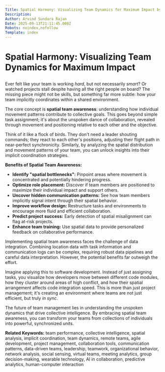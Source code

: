 ```yaml
---
Title: Spatial Harmony: Visualizing Team Dynamics for Maximum Impact by Arvind Sundararajan
Description: 
Author: Arvind Sundara Rajan
Date: 2025-09-13T21:11:45.000Z
Robots: noindex,nofollow
Template: index
---
```

<h1>
  
  
  Spatial Harmony: Visualizing Team Dynamics for Maximum Impact
</h1>

<p>Ever felt like your team is working <em>hard</em>, but not necessarily <em>smart</em>? Or watched projects stall despite having all the right people on board? The missing piece might not be skills, but something far more subtle: how your team implicitly coordinates within a shared environment. </p>

<p>The core concept is <strong>spatial team awareness</strong>: understanding how individual movement patterns contribute to collective goals. This goes beyond simple task assignment; it's about the unspoken dance of collaboration, revealed through movement and positioning relative to each other and the objective.</p>

<p>Think of it like a flock of birds. They don't need a leader shouting commands; they react to each other's positions, adjusting their flight path in near-perfect synchronicity. Similarly, by analyzing the spatial distribution and movement patterns of your team, you can unlock insights into their implicit coordination strategies.</p>

<p><strong>Benefits of Spatial Team Awareness:</strong></p>

<ul>
<li>  <strong>Identify "spatial bottlenecks":</strong> Pinpoint areas where movement is concentrated and potentially hindering progress.</li>
<li>  <strong>Optimize role placement:</strong> Discover if team members are positioned to maximize their individual impact and support others.</li>
<li>  <strong>Uncover hidden communication patterns:</strong> See how team members implicitly signal intent through their spatial behavior.</li>
<li>  <strong>Improve workflow design:</strong> Restructure tasks and environments to encourage more fluid and efficient collaboration.</li>
<li>  <strong>Predict project success:</strong> Early detection of spatial misalignment can flag at-risk projects.</li>
<li>  <strong>Enhance team training:</strong> Use spatial data to provide personalized feedback on collaborative performance.</li>
</ul>

<p>Implementing spatial team awareness faces the challenge of data integration. Combining location data with task information and communication logs can be complex, requiring robust data pipelines and careful data interpretation. However, the potential benefits far outweigh the effort. </p>

<p>Imagine applying this to software development. Instead of just assigning tasks, you visualize how developers move between different code modules, how they cluster around areas of high conflict, and how their spatial arrangement affects code integration speed. This is more than just project management; it's creating an environment where teams are not just efficient, but truly <em>in sync</em>.</p>

<p>The future of team management lies in understanding the unspoken dynamics that drive collective intelligence. By embracing spatial team awareness, you can transform your teams from collections of individuals into powerful, synchronized units.</p>

<p><strong>Related Keywords:</strong> team performance, collective intelligence, spatial analysis, implicit coordination, team dynamics, remote teams, agile development, project management, collaboration tools, communication patterns, data-driven teams, leadership, teamwork, organizational behavior, network analysis, social sensing, virtual teams, meeting analytics, group decision-making, wearable technology, AI in collaboration, predictive analytics, human-computer interaction</p>

